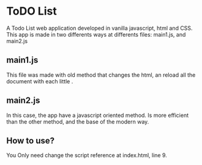 # ToDO List
A Todo List web application developed in vanilla javascript, html and CSS. This app is made in two differents ways at differents files: main1.js, and main2.js

## main1.js
This file was made with old method that changes the html, an reload all the document with each little .

## main2.js
In this case, the app have a javascript oriented method. Is more efficient than the other method, and the base of the modern way.

## How to use?
You Only need change the script reference at index.html, line 9.
<script type="text/javascript" src= *HERE* ></script>
